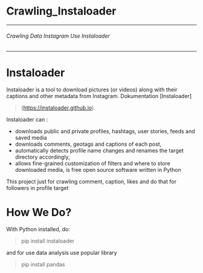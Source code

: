 # Crawling_Instaloader
-------
###### Crawling Data Instagram Use Instaloader 
------

# Instaloader 
Instaloader is a tool to download pictures (or videos) along with their captions and other metadata from Instagram.
Dokumentation [Instaloader] 
> (https://instaloader.github.io).

Instaloader can :
- downloads public and private profiles, hashtags, user stories, feeds and saved media
- downloads comments, geotags and captions of each post,
- automatically detects profile name changes and renames the target directory accordingly,
- allows fine-grained customization of filters and where to store downloaded media,
is free open source software written in Python

This  project just for crawling comment, caption, likes and do that for followers in profile target

# How We Do?
With Python installed, do:
> pip install instaloader

and for use data analysis use popular library 
> pip install pandas
